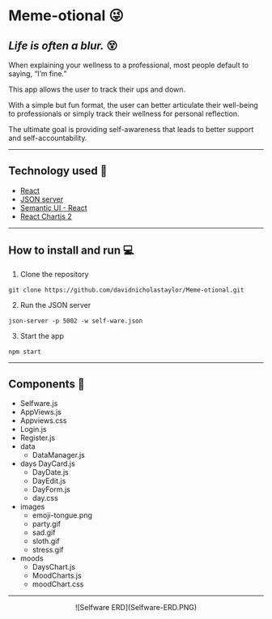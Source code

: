 # Meme-otional :stuck_out_tongue_winking_eye:

## *Life is often a blur.* :dizzy_face:

<p> When explaining your wellness to a professional, most people default to saying, “I’m fine.”</p>

<p> This app allows the user to track their ups and down.</p>
 
<p> With a simple but fun format, the user can better articulate their well-being to professionals or simply track their wellness for personal reflection.</p>

<p> The ultimate goal is providing self-awareness that leads to better support and self-accountability.</p>

***

## Technology used :link:

+ <a href="https://reactjs.org">React</a>
+ <a href=https://www.npmjs.com/package/json-server>JSON server</a>
+ <a href="https://react.semantic-ui.com/">Semantic UI - React</a>
+ <a href="https://www.npmjs.com/package/react-chartjs-2">React Chartjs 2</a>

***

## How to install and run :computer:

1. Clone the repository
```
git clone https://github.com/davidnicholastaylor/Meme-otional.git
```

2. Run the JSON server
```
json-server -p 5002 -w self-ware.json
```

3. Start the app
```
npm start
```

***

## Components :open_file_folder:

- Selfware.js
- AppViews.js
- Appviews.css
- Login.js
- Register.js
- data
    - DataManager.js
- days
 DayCard.js
    - DayDate.js
    - DayEdit.js
    - DayForm.js
    - day.css
- images
    - emoji-tongue.png
    - party.gif
    - sad.gif
    - sloth.gif
    - stress.gif
- moods
    - DaysChart.js
    - MoodCharts.js
    - moodChart.css

***
<p align="center">
![Selfware ERD](Selfware-ERD.PNG)
</p>